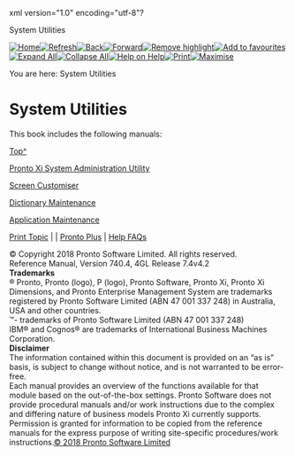 xml version="1.0" encoding="utf-8"?

System Utilities

[![Home](../resources/masterpages/home-normal.jpg "Home")](../welcome.htm)[![Refresh](../resources/masterpages/refresh.jpg "Refresh")](javascript:RefreshOnclick())[![Back](../resources/masterpages/back-normal.jpg "Back")](javascript:BackOnclick())[![Forward](../resources/masterpages/forward-normal.jpg "Forward")](javascript:ForwardOnclick())[![Remove highlight](../resources/masterpages/deletehighlight-normal.jpg "Remove Search Highlighting")](#)[![Add to favourites](../resources/masterpages/addfavourite-normal.jpg "Add Topic to Favourites")](#)[![Expand All](../resources/masterpages/expandall.jpg "Expand All")](#)[![Collapse All](../resources/masterpages/collapseall.jpg "Collapse All")](#)[![Help on Help](../resources/masterpages/about-normal.jpg "Help on Help")](../help_on_help/help_on_help.htm)[![Print](../resources/masterpages/print.jpg "Print Topic")](javascript:PrintTopic() "Print this Topic")[![Maximise](../resources/masterpages/hide-normal.jpg "Show/Hide Navigation")](#)

You are here: System Utilities

# System Utilities

This book includes the following manuals:

[Top^](#top)

[Pronto Xi System Administration Utility](../util_proadmin/util_proadmin_home.htm)

[Screen Customiser](../util_screen_cust/concept/about_pronto_xi_screen_customiser.htm)

[Dictionary Maintenance](../util_dict_maint/util_dict_maint_home.htm)

[Application Maintenance](../util_app_maint/util_app_maint_home.htm)

[Print Topic](javascript:PrintTopic() "Print this Topic") |  | [Pronto Plus](# "Pronto Plus") | [Help FAQs](../help_on_help/help_on_help.htm)

© Copyright 2018 Pronto Software Limited. All rights reserved.  
Reference Manual, Version 740.4, 4GL Release 7.4v4.2  
**Trademarks**  
® Pronto, Pronto (logo), P (logo), Pronto Software, Pronto Xi, Pronto Xi Dimensions, and Pronto Enterprise Management System are trademarks registered by Pronto Software Limited (ABN 47 001 337 248) in Australia, USA and other countries.  
™- trademarks of Pronto Software Limited (ABN 47 001 337 248)  
IBM® and Cognos® are trademarks of International Business Machines Corporation.  
**Disclaimer**  
The information contained within this document is provided on an “as is” basis, is subject to change without notice, and is not warranted to be error-free.  
Each manual provides an overview of the functions available for that module based on the out-of-the-box settings. Pronto Software does not provide procedural manuals and/or work instructions due to the complex and differing nature of business models Pronto Xi currently supports. Permission is granted for information to be copied from the reference manuals for the express purpose of writing site-specific procedures/work instructions.[© 2018 Pronto Software Limited](javascript:void(0);)